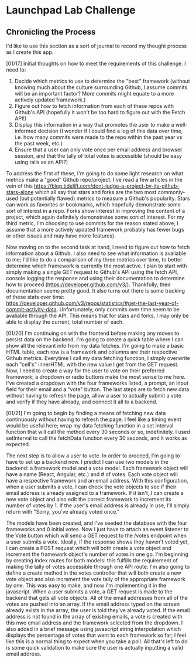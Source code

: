 # Launchpad Lab Challenge

## Chronicling the Process
I'd like to use this section as a sort of journal to record my thought process as I create this app.

[01/17]
Initial thoughts on how to meet the requirements of this challenge. I need to:
1. Decide which metrics to use to determine the "best" framework (without knowing much about the culture surrounding Github, I assume commits will be an important factor? More commits might equate to a more actively updated framework.)
2. Figure out how to fetch information from each of these repos with Github's API (hopefully it won't be too hard to figure out with the Fetch API!)
3. Display this information in a way that promotes the user to make a well-informed decision (I wonder if I could find a log of this data over time, i.e. how many commits were made to the repo within the past year vs the past week, etc.)
4. Ensure that a user can only vote once per email address and browser session, and that the tally of total votes is accessible (should be easy using rails as an API?)

To address the first of these, I'm going to do some light research on what metrics make a "good" Github repo/project. I've read a few articles in the vein of this https://blog.tidelift.com/dont-judge-a-project-by-its-github-stars-alone which all say that stars and forks are the two most commonly-used (but potentially flawed) metrics to measure a Github's popularity. Stars can work as favorites or bookmarks, which hopefully demonstrate some sort of interest in a repo. Forks show interest in improving the content of a project, which again definitely demonstrates some sort of interest. For my third metric, I'm choosing to use commits for the reason stated above; I assume that a more actively updated framework probably has fewer bugs or other issues and may have more features). 

Now moving on to the second task at hand, I need to figure out how to fetch information about a Github. I also need to see what information is avaliable to me; I'd like to do a comparison of my three metrics over time, to better determine which framework is currently the most active. I plan to start with simply making a single GET request to Github's API using the fetch API, console logging the response and using their documentation to determine how to proceed (https://developer.github.com/v3/). Thankfully, their documentation seems pretty good. It also turns out there is some tracking of these stats over time: https://developer.github.com/v3/repos/statistics/#get-the-last-year-of-commit-activity-data. Unfortunately, only commits over time seem to be avaliable through the API. This means that for stars and forks, I may only be able to display the current, total number of each.

[01/20]
I'm continuing on with the frontend before making any moves to persist data on the backend. I'm going to create a quick table where I can show all the relevant info from my data fetches. I'm going to make a basic HTML table, each row is a framework and columns are their respective Github metrics. Everytime I call my data fetching function, I simply overwrite each "cell's" innerHTML with the new value I get from the GET request. Now, I need to create a way for the user to vote on their preferred framework; a dropdown or radio buttons make the most sense to me here. I've created a dropdown with the four frameworks listed, a prompt, an input field for their email and a "vote" button. The last steps are to fetch new data without having to refresh the page, allow a user to actually submit a vote and verify if they have already, and connect it all to a backend.

[01/21]
I'm going to begin by finding a means of fetching new data continuously without having to refresh the page. I feel like a timing event would be useful here; wrap my data fetching function in a set interval function that will call the method every 30 seconds or so, indefinitely. I used setInterval to call the fetchData function every 30 seconds, and it works as expected. 

The next step is to allow a user to vote. In order to proceed, I'm going to have to set up a backend now. I predict I can use two models in the backend: a framework model and a vote model. Each framework object will have a name (React, Angular, etc.) and # of votes. Each vote object will have a respective framework and an email address. With this configuration, when a user submits a vote, I can check the vote objects to see if their email address is already assigned to a framework. If it isn't, I can create a new vote object and also edit the correct framework to increment its number of votes by 1. If the user's email address is already in use, I'll simply return with "Sorry, you've already voted once." 

The models have been created, and I've seeded the database with the four frameworks and 0 initial votes. Now I just have to attach an event listener to the Vote button which will send a GET request to the /votes endpoint when a user submits a vote. Ideally, if the response shows they haven't voted yet, I can create a POST request which will both create a vote object and increment the framework object's number of votes in one go. I'm beginning by creating index routes for both models: this fulfills the requirement of making the tally of votes accessible through one API route. I'm also going to define a create method in the votes controller that will both create a new vote object and also increment the vote tally of the appropriate framework by one. This was easy to make, and now I'm implementing it in the javascript. When a user submits a vote, a GET request is made to the backend that gets all vote objects. All of the email addresses from all of the votes are pushed into an array. If the email address typed on the screen already exists in the array, the user is told they've already voted. If the email address is not found in the array of existing emails, a vote is created with this nwe email address and the framework selected from the dropdown. I also added in a brief message using javascript string interpolation which displays the percentage of votes that went to each framework so far; I feel like this is a normal thing to expect when you take a poll. All that's left to do is some quick validation to make sure the user is actually inputting a valid email address.